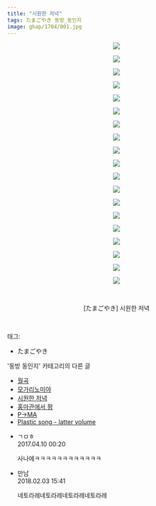 ```yaml
---
title: "시원한 저녁"
tags: たまごやき 동방_동인지
image: ghap/1704/001.jpg
---
```

<div class="article">
<p style="text-align: center; clear: none; float: none;"><img src="{{ site.nasurl }}/ghap/1704/001.jpg"/></p>
<p style="text-align: center; clear: none; float: none;"><img src="{{ site.nasurl }}/ghap/1704/002.jpg"/></p>
<p style="text-align: center; clear: none; float: none;"><img src="{{ site.nasurl }}/ghap/1704/003.jpg"/></p>
<p style="text-align: center; clear: none; float: none;"><img src="{{ site.nasurl }}/ghap/1704/004.jpg"/></p>
<p style="text-align: center; clear: none; float: none;"><img src="{{ site.nasurl }}/ghap/1704/005.jpg"/></p>
<p style="text-align: center; clear: none; float: none;"><img src="{{ site.nasurl }}/ghap/1704/006.jpg"/></p>
<p style="text-align: center; clear: none; float: none;"><img src="{{ site.nasurl }}/ghap/1704/007.jpg"/></p>
<p style="text-align: center; clear: none; float: none;"><img src="{{ site.nasurl }}/ghap/1704/008.jpg"/></p>
<p style="text-align: center; clear: none; float: none;"><img src="{{ site.nasurl }}/ghap/1704/009.jpg"/></p>
<p style="text-align: center; clear: none; float: none;"><img src="{{ site.nasurl }}/ghap/1704/010.jpg"/></p>
<p style="text-align: center; clear: none; float: none;"><img src="{{ site.nasurl }}/ghap/1704/011.jpg"/></p>
<p style="text-align: center; clear: none; float: none;"><img src="{{ site.nasurl }}/ghap/1704/012.jpg"/></p>
<p style="text-align: center; clear: none; float: none;"><img src="{{ site.nasurl }}/ghap/1704/013.jpg"/></p>
<p style="text-align: center; clear: none; float: none;"><img src="{{ site.nasurl }}/ghap/1704/014.jpg"/></p>
<p style="text-align: center; clear: none; float: none;"><img src="{{ site.nasurl }}/ghap/1704/015.jpg"/></p>
<p style="text-align: center; clear: none; float: none;"><img src="{{ site.nasurl }}/ghap/1704/016.jpg"/></p>
<p style="text-align: center; clear: none; float: none;"><img src="{{ site.nasurl }}/ghap/1704/017.jpg"/></p>
<p style="text-align: center; clear: none; float: none;"><img src="{{ site.nasurl }}/ghap/1704/018.jpg"/></p>
<p style="text-align: center; clear: none; float: none;"><img src="{{ site.nasurl }}/ghap/1704/019.jpg"/></p>
<p style="text-align: center; clear: none; float: none;"><br/></p>
<p style="text-align: center; clear: none; float: none;">[たまごやき] 시원한 저녁</p>
<p><br/></p>
</div><div class="tagTrail">
<p>태그: </p>
<ul>
<li>たまごやき</li>
</ul>
</div><div class="another">
<p>'동방 동인지' 카테고리의 다른 글</p>
<ul>
<li><a href="/2016-08-19-ghap_1706">월곡</a></li>
<li><a href="/2016-08-19-ghap_1705">모가리노미야</a></li>
<li><a href="/2016-08-19-ghap_1704">시원한 저녁</a></li>
<li><a href="/2016-08-19-ghap_1703">홍마관에서 펑</a></li>
<li><a href="/2016-08-19-ghap_1701">P→MA</a></li>
<li><a href="/2016-08-19-ghap_1700">Plastic song - latter volume</a></li>
</ul>
</div><div class="cb_module cb_fluid">
<div class="cb_wrt cb_profile">
<div class="comment">
<ul>
<li class="cb_thumb_off" id="comment14961737">
<div class="cb_comment_area">
<div class="cb_info_area">
<div class="cb_section">
<span class="cb_nick_name">ㄱㅁㅎ</span>
</div>
<div class="cb_section">
<span class="cb_date">2017.04.10 00:20 </span>
</div>
</div>
<div class="cb_dsc_comment">
<p class="cb_dsc">
											사나에ㅋㅋㅋㅋㅋㅋㅋㅋㅋㅋㅋㅋ
										</p>
</div>
</div></li>
<li class="cb_thumb_off" id="comment15190988">
<div class="cb_comment_area">
<div class="cb_info_area">
<div class="cb_section">
<span class="cb_nick_name">만남</span>
</div>
<div class="cb_section">
<span class="cb_date">2018.02.03 15:41 </span>
</div>
</div>
<div class="cb_dsc_comment">
<p class="cb_dsc">
											네토라레네토라레네토라레네토라레
										</p>
</div>
</div></li>
</ul>
</div>
</div><!-- commentList close -->
</div>